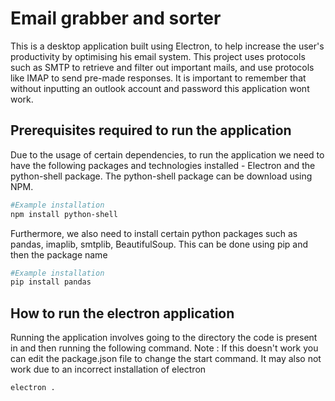 # Email grabber and sorter


This is a desktop application built using Electron, to help increase the user's productivity by optimising his email system. This project uses protocols such as  SMTP to retrieve and filter out important mails, and use protocols like IMAP to send pre-made responses. It is important to remember that without inputting an outlook account and password this application wont work.
 
## Prerequisites required to run the application

Due to the usage of certain dependencies, to run the application we need to have the following packages and technologies installed - 
Electron and the python-shell package. The python-shell package can be download using NPM. 

```bash
#Example installation 
npm install python-shell
```
Furthermore, we also need to install certain python packages such as pandas, imaplib, smtplib, BeautifulSoup. This can be done using pip and then the package name

```bash
#Example installation 
pip install pandas
```

## How to run the electron application 

Running the application involves going to the directory the code is present in and then running the following command. Note : If this doesn't work you can edit the package.json file to change the start command. It may also not work due to an incorrect installation of electron 

```bash
electron . 
```
